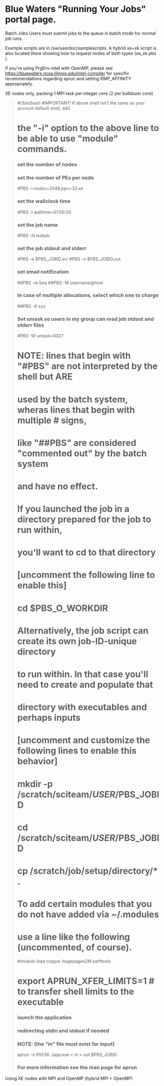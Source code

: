 # Blue Waters "Running Your Jobs" portal page. 

Batch Jobs
Users must submit jobs to the queue in batch mode for normal job runs.

Example scripts are in /sw/userdoc/samplescripts.  A hybrid xe+xk script is also located there showing how to request nodes of both types (xe_xk.pbs ).

If you're using PrgEnv-intel with OpenMP, please see https://bluewaters.ncsa.illinois.edu/intel-compiler for specific recommendations regarding aprun and setting KMP_AFFINITY appropriately.

XE nodes only, packing 1 MPI task per integer core (2 per bulldozer core)

> #!/bin/bash
>#IMPORTANT! If above shell isn't the same as your account default shell, add
># the "-i" option to the above line to be able to use "module" commands. 

>### set the number of nodes
>### set the number of PEs per node
>#PBS -l nodes=2048:ppn=32:xe
>### set the wallclock time
>#PBS -l walltime=01:00:00
>### set the job name
>#PBS -N testjob
>### set the job stdout and stderr
>#PBS -e $PBS_JOBID.err
>#PBS -o $PBS_JOBID.out
>### set email notification
>##PBS -m bea
>##PBS -M username@host
>### In case of multiple allocations, select which one to charge
>##PBS -A xyz
>### Set umask so users in my group can read job stdout and stderr files
>#PBS -W umask=0027
>
># NOTE: lines that begin with "#PBS" are not interpreted by the shell but ARE
># used by the batch system, wheras lines that begin with multiple # signs,
># like "##PBS" are considered "commented out" by the batch system
># and have no effect.
>
># If you launched the job in a directory prepared for the job to run within,
># you'll want to cd to that directory
># [uncomment the following line to enable this]
># cd $PBS_O_WORKDIR
>
># Alternatively, the job script can create its own job-ID-unique directory
># to run within.  In that case you'll need to create and populate that
># directory with executables and perhaps inputs
># [uncomment and customize the following lines to enable this behavior]
># mkdir -p /scratch/sciteam/$USER/$PBS_JOBID
># cd /scratch/sciteam/$USER/$PBS_JOBID
># cp /scratch/job/setup/directory/* .
>
># To add certain modules that you do not have added via ~/.modules
># use a line like the following (uncommented, of course).  
>#module load craype-hugepages2M  perftools
>
># export APRUN_XFER_LIMITS=1  # to transfer shell limits to the executable
>
>### launch the application
>### redirecting stdin and stdout if needed
>### NOTE: (the "in" file must exist for input)
>
>aprun -n 65536 ./app.exe  < in > out.$PBS_JOBID
>
>### For more information see the man page for aprun
>

Using XE nodes with MPI and OpenMP (hybrid MPI + OpenMP)
